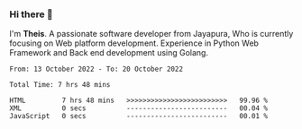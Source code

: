 ### Hi there 👋

I'm <b>Theis</b>. A passionate software developer from Jayapura, Who is currently focusing on Web platform development. Experience in Python Web Framework and Back end development using Golang.

 
 <!--START_SECTION:waka-->

```text
From: 13 October 2022 - To: 20 October 2022

Total Time: 7 hrs 48 mins

HTML         7 hrs 48 mins   >>>>>>>>>>>>>>>>>>>>>>>>>   99.96 %
XML          0 secs          -------------------------   00.04 %
JavaScript   0 secs          -------------------------   00.01 %
```

<!--END_SECTION:waka-->
